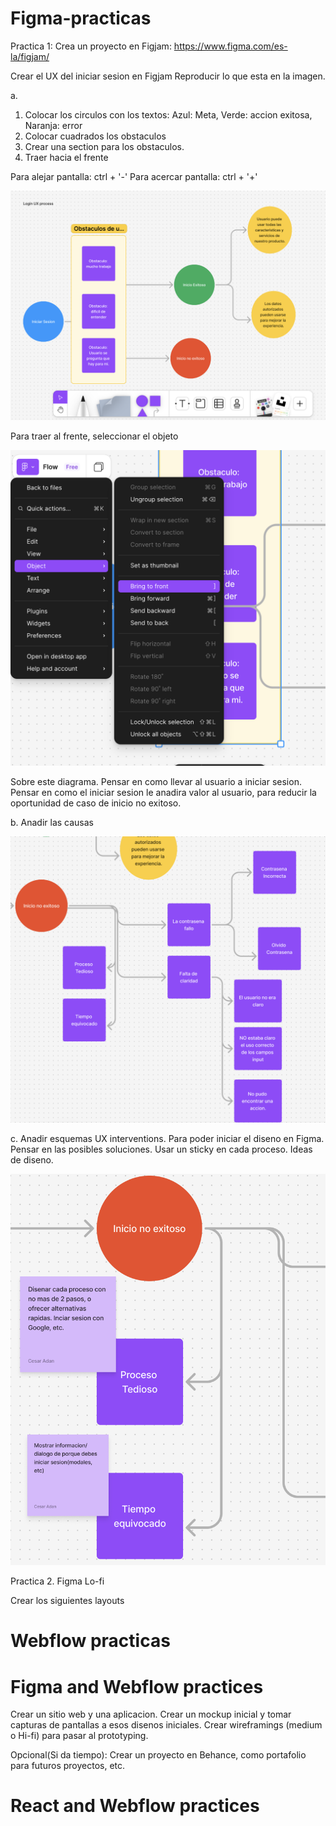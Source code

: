 # Figma-practicas

Practica 1: Crea un proyecto en Figjam: https://www.figma.com/es-la/figjam/ 

Crear el UX del iniciar sesion en Figjam
Reproducir lo que esta en la imagen.

a.
1. Colocar los circulos con los textos: Azul: Meta, Verde: accion exitosa, Naranja: error
2. Colocar cuadrados los obstaculos
3. Crear una section para los obstaculos.
4. Traer hacia el frente
   
Para alejar pantalla: ctrl + '-'
Para acercar pantalla: ctrl + '+'

![figma](./images2/figjam-login-goal.png)

Para traer al frente, seleccionar el objeto 

![figma](./images2/figjam-login.png)

Sobre este diagrama. Pensar en como llevar al usuario a iniciar sesion.
Pensar en como el iniciar sesion le anadira valor al usuario, para reducir la oportunidad de caso de inicio no exitoso.

b. Anadir las causas

![figma](./images2/figjam-causes.png)

c. Anadir esquemas UX interventions. Para poder iniciar el diseno en Figma. 
Pensar en las posibles soluciones.
Usar un sticky en cada proceso. Ideas de diseno.

![anadir posibles mejoras con el diseno](./images2/figjam-design.png)

Practica 2. Figma Lo-fi

Crear los siguientes layouts
   
# Webflow practicas



# Figma  and Webflow practices
Crear un sitio web y una aplicacion.
Crear un mockup inicial y tomar capturas de pantallas a esos disenos iniciales.
Crear wireframings (medium o Hi-fi) para pasar al prototyping.

Opcional(Si da tiempo): Crear un proyecto en Behance, como portafolio para futuros proyectos, etc.

# React and Webflow practices





